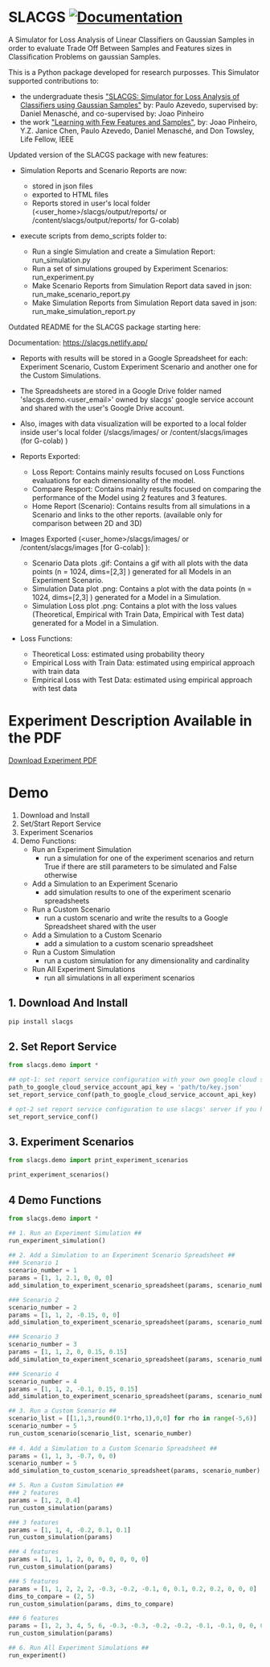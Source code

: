 # SLACGS [![Documentation](https://img.shields.io/badge/docs-available-brightgreen)](https://slacgs.netlify.app/)

A Simulator for Loss Analysis of Linear Classifiers on Gaussian Samples in order to evaluate Trade Off Between Samples and Features sizes in Classification Problems on gaussian Samples.

This is a Python package developed for research purposses. This Simulator supported contributions to: 

 - the undergraduate thesis ["SLACGS: Simulator for Loss Analysis of Classifiers using Gaussian Samples"](./slacgs.pdf) by: Paulo Azevedo, supervised by: Daniel Menasché, and co-supervised by: Joao Pinheiro
 - the work ["Learning with Few Features and Samples"](./learning_with_few_features_and_samples.pdf), by: Joao Pinheiro, Y.Z. Janice Chen, Paulo Azevedo, Daniel Menasché, and Don Towsley, Life Fellow, IEEE


Updated version of the SLACGS package with new features:

* Simulation Reports and Scenario Reports are now: 
  - stored in json files
  - exported to HTML files
  - Reports stored in user's local folder (<user_home>/slacgs/output/reports/ or /content/slacgs/output/reports/ for G-colab)

* execute scripts from demo_scripts folder to:
  - Run a single Simulation and create a Simulation Report: run_simulation.py
  - Run a set of simulations grouped by Experiment Scenarios: run_experiment.py
  - Make Scenario Reports from Simulation Report data saved in json: run_make_scenario_report.py
  - Make Simulation Reports from Simulation Report data saved in json: run_make_simulation_report.py


Outdated README for the SLACGS package starting here:

Documentation: https://slacgs.netlify.app/

* Reports with results will be stored in a Google Spreadsheet for each:  Experiment Scenario, Custom Experiment Scenario	and another one for the Custom Simulations.
* The Spreadsheets are stored in a Google Drive folder named 'slacgs.demo.<user_email>'	owned by slacgs' google service	account and shared with the user's Google Drive account.
* Also, images with data visualization will be exported to a local folder inside user's local folder (<user>/slacgs/images/ or /content/slacgs/images (for G-colab) )

* Reports Exported:
  - Loss Report: Contains mainly results focused on Loss Functions evaluations for each dimensionality of the model.
  - Compare Resport: Contains mainly results focused on comparing the performance of the Model using 2 features and 3 features.
  - Home Report (Scenario): Contains results from all simulations in a Scenario and links to the other reports. (available only for comparison between 2D and 3D)

* Images Exported (<user_home>/slacgs/images/ or /content/slacgs/images [for G-colab] ):
  - Scenario Data plots .gif: Contains a gif with all plots with the data points (n = 1024, dims=[2,3] ) generated for all Models in an Experiment Scenario.
  - Simulation Data plot .png: Contains a plot with the data points (n = 1024, dims=[2,3] ) generated for a Model in a Simulation.
  - Simulation Loss plot .png: Contains a plot with the loss values (Theoretical, Empirical with Train Data, Empirical with Test data) generated for a Model in a Simulation.

* Loss Functions:
  - Theoretical Loss: estimated using probability theory
  - Empirical Loss with Train Data: estimated using empirical approach with train data
  - Empirical Loss with Test Data: estimated using empirical approach with test data


# Experiment Description Available in the PDF

[Download Experiment PDF](./slacgs.pdf)

# Demo

1. Download and Install
2. Set/Start Report Service
3. Experiment Scenarios
4. Demo Functions:
    * Run an Experiment Simulation
      * run a simulation for one of the experiment scenarios and return True if there are still parameters to be simulated and False otherwise
    * Add a Simulation to an Experiment Scenario
      * add simulation results to one of the experiment scenario spreadsheets
    * Run a Custom Scenario
      * run a custom scenario and write the results to a Google Spreadsheet shared with the user
    * Add a Simulation to a Custom Scenario
      * add a simulation to a custom scenario spreadsheet
    * Run a Custom Simulation
      * run a custom simulation for any dimensionality and cardinality
    * Run All Experiment Simulations
      * run all simulations in all experiment scenarios


## 1. Download And Install

```bash
pip install slacgs
```

## 2. Set Report Service 

```python
from slacgs.demo import *

## opt-1: set report service configuration with your own google cloud service account key file
path_to_google_cloud_service_account_api_key = 'path/to/key.json'
set_report_service_conf(path_to_google_cloud_service_account_api_key)

# opt-2 set report service configuration to use slacgs' server if you have the access password
set_report_service_conf()

```

## 3. Experiment Scenarios

```python
from slacgs.demo import print_experiment_scenarios

print_experiment_scenarios()
```

## 4 Demo Functions

```python
from slacgs.demo import *

## 1. Run an Experiment Simulation ##
run_experiment_simulation()
  
## 2. Add a Simulation to an Experiment Scenario Spreadsheet ##
### Scenario 1
scenario_number = 1
params = [1, 1, 2.1, 0, 0, 0]
add_simulation_to_experiment_scenario_spreadsheet(params, scenario_number)

### Scenario 2
scenario_number = 2
params = [1, 1, 2, -0.15, 0, 0]
add_simulation_to_experiment_scenario_spreadsheet(params, scenario_number)

### Scenario 3
scenario_number = 3
params = [1, 1, 2, 0, 0.15, 0.15]
add_simulation_to_experiment_scenario_spreadsheet(params, scenario_number)

### Scenario 4
scenario_number = 4
params = [1, 1, 2, -0.1, 0.15, 0.15]
add_simulation_to_experiment_scenario_spreadsheet(params, scenario_number)

## 3. Run a Custom Scenario ##
scenario_list = [[1,1,3,round(0.1*rho,1),0,0] for rho in range(-5,6)]
scenario_number = 5
run_custom_scenario(scenario_list, scenario_number)
  
## 4. Add a Simulation to a Custom Scenario Spreadsheet ##
params = (1, 1, 3, -0.7, 0, 0)
scenario_number = 5
add_simulation_to_custom_scenario_spreadsheet(params, scenario_number)

## 5. Run a Custom Simulation ##
### 2 features
params = [1, 2, 0.4]
run_custom_simulation(params)

### 3 features
params = [1, 1, 4, -0.2, 0.1, 0.1]
run_custom_simulation(params)

### 4 features
params = [1, 1, 1, 2, 0, 0, 0, 0, 0, 0]
run_custom_simulation(params)

### 5 features
params = [1, 1, 2, 2, 2, -0.3, -0.2, -0.1, 0, 0.1, 0.2, 0.2, 0, 0, 0]
dims_to_compare = (2, 5)
run_custom_simulation(params, dims_to_compare)

### 6 features
params = [1, 2, 3, 4, 5, 6, -0.3, -0.3, -0.2, -0.2, -0.1, -0.1, 0, 0, 0.1, 0.1, 0.2, 0.2, 0.3, 0.3, 0.4]
run_custom_simulation(params)

## 6. Run All Experiment Simulations ##
run_experiment()

```



